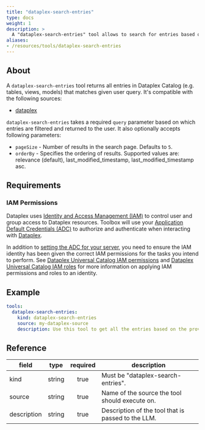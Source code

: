 ```yaml
---
title: "dataplex-search-entries"
type: docs
weight: 1
description: >
  A "dataplex-search-entries" tool allows to search for entries based on the provided query.
aliases:
- /resources/tools/dataplex-search-entries
---
```


## About

A `dataplex-search-entries` tool returns all entries in Dataplex Catalog (e.g.
tables, views, models) that matches given user query.
It's compatible with the following sources:

- [dataplex](../../sources/dataplex.md)

`dataplex-search-entries` takes a required `query` parameter based on which
entries are filtered and returned to the user. It also optionally accepts
following parameters:

- `pageSize` - Number of results in the search page. Defaults to `5`.
- `orderBy` - Specifies the ordering of results. Supported values are: relevance
  (default), last_modified_timestamp, last_modified_timestamp asc.

## Requirements

### IAM Permissions

Dataplex uses [Identity and Access Management (IAM)][iam-overview] to control
user and group access to Dataplex resources. Toolbox will use your
[Application Default Credentials (ADC)][adc] to authorize and authenticate when
interacting with [Dataplex][dataplex-docs].

In addition to [setting the ADC for your server][set-adc], you need to ensure
the IAM identity has been given the correct IAM permissions for the tasks you
intend to perform. See [Dataplex Universal Catalog IAM permissions][iam-permissions]
and [Dataplex Universal Catalog IAM roles][iam-roles] for more information on
applying IAM permissions and roles to an identity.

[iam-overview]: https://cloud.google.com/dataplex/docs/iam-and-access-control
[adc]: https://cloud.google.com/docs/authentication#adc
[set-adc]: https://cloud.google.com/docs/authentication/provide-credentials-adc
[iam-permissions]: https://cloud.google.com/dataplex/docs/iam-permissions
[iam-roles]: https://cloud.google.com/dataplex/docs/iam-roles
[dataplex-docs]: https://cloud.google.com/dataplex

## Example

```yaml
tools:
  dataplex-search-entries:
    kind: dataplex-search-entries
    source: my-dataplex-source
    description: Use this tool to get all the entries based on the provided query.
```

## Reference

| **field**   | **type** | **required** | **description**                                    |
|-------------|:--------:|:------------:|----------------------------------------------------|
| kind        |  string  |     true     | Must be "dataplex-search-entries".                 |
| source      |  string  |     true     | Name of the source the tool should execute on.     |
| description |  string  |     true     | Description of the tool that is passed to the LLM. |
